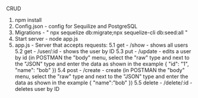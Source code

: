 CRUD 

1. npm install 
2. Config.json - config for Sequilize and PostgreSQL
3. Migrations - " npx sequelize db:migrate;npx sequelize-cli db:seed:all "   
4. Start server - node app.js
5. app.js - Server that accepts requests: 
5.1 get - /show - shows all users                             
5.2 get - /user/:id - shows the user by ID
5.3 put - /update - edits a user by id (in POSTMAN the "body" menu, select the "raw" type and next to the "JSON" type and enter the data as shown in the example 
   {
    "id": "1",
    "name": "bob"
   })
5.4 post - /create  - create (in POSTMAN the "body" menu, select the "raw" type and next to the "JSON" type and enter the data as shown in the example 
   {
    "name":"bob"
   })
5.5 delete - /delete/:id - deletes user by ID
   
